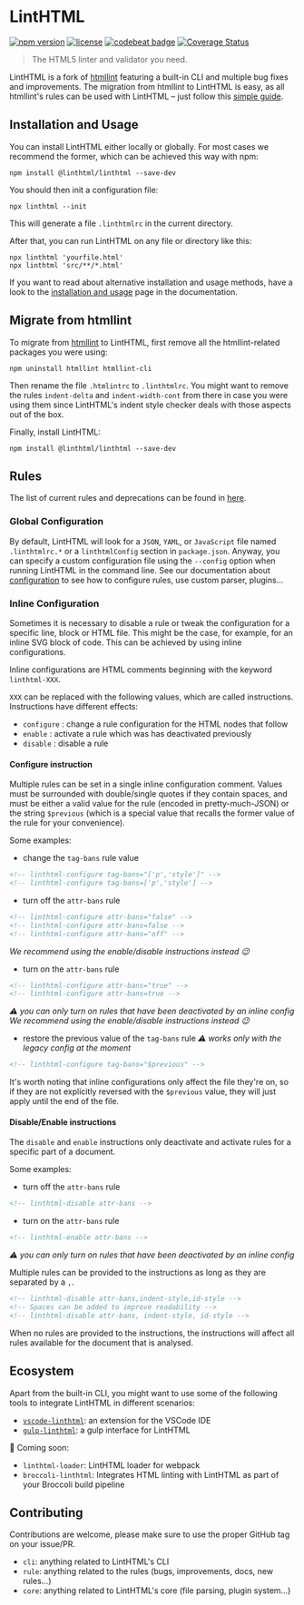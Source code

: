 # LintHTML

[![npm version](https://img.shields.io/npm/v/@linthtml/linthtml.svg?style=flat-square)](https://npmjs.org/package/@linthtml/linthtml)
[![license](https://img.shields.io/npm/l/@linthtml/linthtml.svg?style=flat-square)](https://npmjs.org/package/@linthtml/linthtml)
[![codebeat badge](https://codebeat.co/badges/b16712c0-c863-4fda-8ea2-75dacd0faf1a)](https://codebeat.co/projects/github-com-linthtml-linthtml-develop)
[![Coverage Status](https://coveralls.io/repos/github/linthtml/linthtml/badge.svg?branch=develop)](https://coveralls.io/github/linthtml/linthtml?branch=develop)
<!-- [![FOSSA Status](https://app.fossa.io/api/projects/git%2Bgithub.com%2Flinthtml%2Flinthtml.svg?type=shield)](https://app.fossa.io/projects/git%2Bgithub.com%2Flinthtml%2Flinthtml?ref=badge_shield) -->

> The HTML5 linter and validator you need.

LintHTML is a fork of [htmllint](https://github.com/htmllint/htmllint) featuring a built-in CLI and multiple bug fixes and improvements.
The migration from htmllint to LintHTML is easy, as all htmllint's rules can be used with LintHTML – just follow this [simple guide](#migrate-from-htmllint).

## Installation and Usage

You can install LintHTML either locally or globally.
For most cases we recommend the former, which can be achieved this way with npm:

```shell
npm install @linthtml/linthtml --save-dev
```

You should then init a configuration file:

```shell
npx linthtml --init
```

This will generate a file `.linthtmlrc` in the current directory.

After that, you can run LintHTML on any file or directory like this:

```shell
npx linthtml 'yourfile.html'
npx linthtml 'src/**/*.html'
```

If you want to read about alternative installation and usage methods, have a look to the [installation and usage](./doc/docs/user-guide/installation-and-usage.md) page in the documentation.

## Migrate from htmllint

To migrate from [htmllint](https://github.com/htmllint/htmllint) to LintHTML, first remove all the htmllint-related packages you were using:

```shell
npm uninstall htmllint htmllint-cli
```

Then rename the file `.htmlintrc` to `.linthtmlrc`.
You might want to remove the rules `indent-delta` and `indent-width-cont` from there in case you were using them since LintHTML's indent style checker deals with those aspects out of the box.

Finally, install LintHTML:

```shell
npm install @linthtml/linthtml --save-dev
```

## Rules

The list of current rules and deprecations can be found in [here](./doc/docs/user-guide/rules/list.md).

### Global Configuration

By default, LintHTML will look for a `JSON`, `YAML`, or `JavaScript` file named `.linthtmlrc.*` or a `linthtmlConfig` section in `package.json`.
Anyway, you can specify a custom configuration file using the `--config` option when running LintHTML in the command line.
See our documentation about [configuration](./doc/docs/user-guide/configuration.md) to see how to configure rules, use custom parser, plugins...

### Inline Configuration

Sometimes it is necessary to disable a rule or tweak the configuration for a specific line, block or HTML file.
This might be the case, for example, for an inline SVG block of code.
This can be achieved by using inline configurations.

Inline configurations are HTML comments beginning with the keyword `linthtml-XXX`.

`XXX` can be replaced with the following values, which are called instructions.
Instructions have different effects:

- `configure` : change a rule configuration for the HTML nodes that follow
- `enable` : activate a rule which was has deactivated previously
- `disable` : disable a rule

#### Configure instruction

Multiple rules can be set in a single inline configuration comment.
Values must be surrounded with double/single quotes if they contain spaces, and must be either a valid value for the rule (encoded in pretty-much-JSON) or the string `$previous` (which is a special value that recalls the former value of the rule for your convenience).

Some examples:

* change the `tag-bans` rule value

```html
<!-- linthtml-configure tag-bans="['p','style']" -->
<!-- linthtml-configure tag-bans=['p','style'] -->
```

* turn off the `attr-bans` rule

```html
<!-- linthtml-configure attr-bans="false" -->
<!-- linthtml-configure attr-bans=false -->
<!-- linthtml-configure attr-bans="off" -->
```

_We recommend using the enable/disable instructions instead 😉_

* turn on the `attr-bans` rule

```html
<!-- linthtml-configure attr-bans="true" -->
<!-- linthtml-configure attr-bans=true -->
```

_⚠️ you can only turn on rules that have been deactivated by an inline config_
_We recommend using the enable/disable instructions instead 😉_

* restore the previous value of the `tag-bans` rule
_⚠️ works only with the legacy config at the moment_

```html
<!-- linthtml-configure tag-bans="$previous" -->
```

It's worth noting that inline configurations only affect the file they're on, so if they are not explicitly reversed with the `$previous` value, they will just apply until the end of the file.

#### Disable/Enable instructions

The `disable` and `enable` instructions only deactivate and activate rules for a specific part of a document.

Some examples:

* turn off the `attr-bans` rule

```html
<!-- linthtml-disable attr-bans -->
```

* turn on the `attr-bans` rule

```html
<!-- linthtml-enable attr-bans -->
```

_⚠️ you can only turn on rules that have been deactivated by an inline config_

Multiple rules can be provided to the instructions as long as they are separated by a `,`.

```html
<!-- linthtml-disable attr-bans,indent-style,id-style -->
<!-- Spaces can be added to improve readability -->
<!-- linthtml-disable attr-bans, indent-style, id-style -->
```

When no rules are provided to the instructions, the instructions will affect all rules available for the document that is analysed.

## Ecosystem

Apart from the built-in CLI, you might want to use some of the following tools to integrate LintHTML in different scenarios:

* [`vscode-linthtml`](https://marketplace.visualstudio.com/items?itemName=kamikillerto.vscode-linthtml): an extension for the VSCode IDE
* [`gulp-linthtml`](https://github.com/linthtml/gulp-linthtml): a gulp interface for LintHTML

🚧 Coming soon:

* `linthtml-loader`: LintHTML loader for webpack
* `broccoli-linthtml`: Integrates HTML linting with LintHTML as part of your Broccoli build pipeline

## Contributing

Contributions are welcome, please make sure to use the proper GitHub tag on your issue/PR.

* `cli`: anything related to LintHTML's CLI
* `rule`: anything related to the rules (bugs, improvements, docs, new rules...)
* `core`: anything related to LintHTML's core (file parsing, plugin system...)

